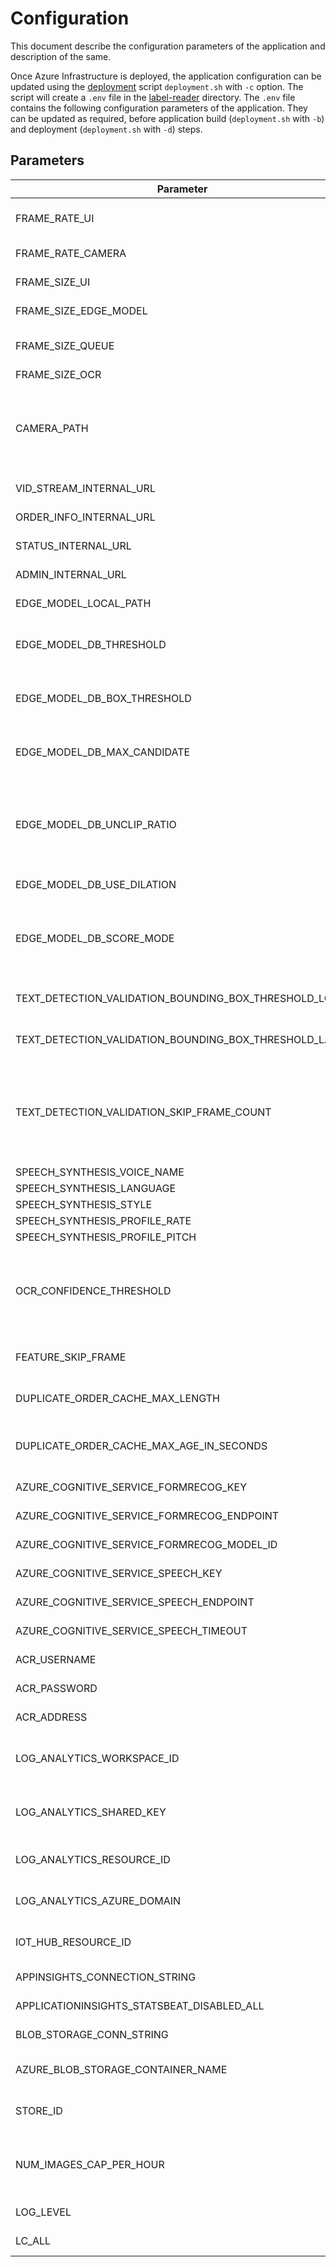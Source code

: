 # Configuration

This document describe the configuration parameters of the application and description of the same.

Once Azure Infrastructure is deployed, the application configuration can be updated using the [deployment](./deployment.md) script `deployment.sh` with `-c` option. The script will create a `.env` file in the [label-reader](../label-reader) directory. The `.env` file contains the following configuration parameters of the application. They can be updated as required, before application build (`deployment.sh` with `-b`) and deployment (`deployment.sh` with `-d`) steps.

## Parameters

| Parameter                                              | Default                                      | Description                                                                                                                                                                                                      |
| ------------------------------------------------------ | -------------------------------------------- | ---------------------------------------------------------------------------------------------------------------------------------------------------------------------------------------------------------------- |
| FRAME_RATE_UI                                          | "15"                                         | frames per second to be emitted into UI for live video stream                                                                                                                                                    |
| FRAME_RATE_CAMERA                                      | "40"                                         | frame per second to be read from camera                                                                                                                                                                          |
| FRAME_SIZE_UI                                          | "(640,480)"                                  | frame size to be send into UI for live video stream                                                                                                                                                              |
| FRAME_SIZE_EDGE_MODEL                                  | "(960,960)"                                  | frame size for edge model inference                                                                                                                                                                              |
| FRAME_SIZE_QUEUE                                       | "(640,480)"                                  | frame size used for transmitting frames inside internal processes                                                                                                                                                |
| FRAME_SIZE_OCR                                         | "(640,480)"                                  | frame size to be send for OCR                                                                                                                                                                                    |
| CAMERA_PATH                                            | '/app/local_data/order_label_test_video.mp4' | default value contains a video file containing test data to experience the application functionality, **the value cane be updated with 'rtsp://localhost:8554/stream' to integrate a live camera**               |
| VID_STREAM_INTERNAL_URL                                | "ws://localhost:7001/ws/vid_stream_internal" | web app API for transmitting video stream                                                                                                                                                                        |
| ORDER_INFO_INTERNAL_URL                                | "ws://localhost:7001/ws/order_info_internal" | web app API for transmitting order information                                                                                                                                                                   |
| STATUS_INTERNAL_URL                                    | "ws://localhost:7001/ws/status_internal"     | web app API for transmitting status                                                                                                                                                                              |
| ADMIN_INTERNAL_URL                                     | "ws://localhost:7001/ws/admin_internal"      | web app API for handling admin requests (start/stop)                                                                                                                                                             |
| EDGE_MODEL_LOCAL_PATH                                  | "/app/local_data/en_PP_OCRv3_det_infer.onnx" | edge model ONNX file path inside docker container                                                                                                                                                                |
| EDGE_MODEL_DB_THRESHOLD                                | 0.3                                          | threshold for performing segmentation (to differentiate between text and background), do not recommend to change                                                                                                 |
| EDGE_MODEL_DB_BOX_THRESHOLD                            | 0.5                                          | threshold for polygons that considered as a valid bounding box, higher means more strict criteria of being considered                                                                                            |
| EDGE_MODEL_DB_MAX_CANDIDATE                            | 1000                                         | maximum candidate contours to consider, a higher value results in longer iteration time, do not recommend to increase                                                                                            |
| EDGE_MODEL_DB_UNCLIP_RATIO                             | 2                                            | defines the distance to be considered as two separate [polygons](https://github.com/fonttools/pyclipper) (bounding box), a larger value means bounding boxes that have a larger distance are considered separate |
| EDGE_MODEL_DB_USE_DILATION                             | 0                                            | whether to apply dilation, [reference](https://docs.opencv.org/3.4/db/df6/tutorial_erosion_dilatation.html)                                                                                                      |
| EDGE_MODEL_DB_SCORE_MODE                               | "fast"                                       | score mode of computing polygon score for a text area (polygon/bounding box) "fast" uses bounding box mean, and "slow" uses polygon mean, do not recommend to change                                             |
| TEXT_DETECTION_VALIDATION_BOUNDING_BOX_THRESHOLD_LOW   | 3                                            | number of text bounding boxes to consider presence of a order label                                                                                                                                              |
| TEXT_DETECTION_VALIDATION_BOUNDING_BOX_THRESHOLD_LABEL | 7                                            | number of text bounding boxes to consider presence of a valid order label, that will be send                                                                                                                     |
| TEXT_DETECTION_VALIDATION_SKIP_FRAME_COUNT             | 1                                            | number of frames to be skipped after detecting a valid order label (helps to reduce errors with hand movement while placing the order in front of camera, however adds additional latency of 0.3 sec per count)  |
| SPEECH_SYNTHESIS_VOICE_NAME                            | "en-US-SaraNeural"                           | voice profile name                                                                                                                                                                                               |
| SPEECH_SYNTHESIS_LANGUAGE                              | "en-US"                                      | text language                                                                                                                                                                                                    |
| SPEECH_SYNTHESIS_STYLE                                 | "cheerful"                                   | speaking style                                                                                                                                                                                                   |
| SPEECH_SYNTHESIS_PROFILE_RATE                          | "10%"                                        | speaking speed                                                                                                                                                                                                   |
| SPEECH_SYNTHESIS_PROFILE_PITCH                         | "-5%"                                        | voice pitch                                                                                                                                                                                                      |
| OCR_CONFIDENCE_THRESHOLD                               | "0.5"                                        | The OCR confidence threshold o value, if any extracted text OCR confidence value is beyond the threshold, the order label will me marked as error and will not get voiced out                                    |
| FEATURE_SKIP_FRAME                                     | 1                                            | enable (1) or disable (0) skipping initial frames after detecting a valid order label                                                                                                                            |
| DUPLICATE_ORDER_CACHE_MAX_LENGTH                       | 1000                                         | maximum items to be kept in in-memory cache for duplicate order detection                                                                                                                                        |
| DUPLICATE_ORDER_CACHE_MAX_AGE_IN_SECONDS               | 60                                           | duration in second till an order number will be marked as duplicate and will not get voiced out                                                                                                                  |
| AZURE_COGNITIVE_SERVICE_FORMRECOG_KEY                  | _will be filed by deployment script_         | Azure Cognitive Services key for form recognizer                                                                                                                                                                 |
| AZURE_COGNITIVE_SERVICE_FORMRECOG_ENDPOINT             | _will be filed by deployment script_         | Azure Cognitive Services endpoint for form recognizer                                                                                                                                                            |
| AZURE_COGNITIVE_SERVICE_FORMRECOG_MODEL_ID             | _will be filed by deployment script_         | Azure Form Recognizer custom model id                                                                                                                                                                            |
| AZURE_COGNITIVE_SERVICE_SPEECH_KEY                     | _will be filed by deployment script>_        | Azure Cognitive Services key for speech                                                                                                                                                                          |
| AZURE_COGNITIVE_SERVICE_SPEECH_ENDPOINT                | _will be filed by deployment script_         | Azure Cognitive Services endpoint for speech                                                                                                                                                                     |
| AZURE_COGNITIVE_SERVICE_SPEECH_TIMEOUT                 | "6.05"                                       | Timeout in second for Azure TTS API Call                                                                                                                                                                         |
| ACR_USERNAME                                           | _will be filed by deployment script_         | Azure container registry admin user name                                                                                                                                                                         |
| ACR_PASSWORD                                           | _will be filed by deployment script_         | Azure container registry admin password                                                                                                                                                                          |
| ACR_ADDRESS                                            | _will be filed by deployment script_         | Azure container registry login server                                                                                                                                                                            |
| LOG_ANALYTICS_WORKSPACE_ID                             | _will be filed by deployment script_         | Azure Log Analytics workspace id for azureiotedge-metrics-collector                                                                                                                                              |
| LOG_ANALYTICS_SHARED_KEY                               | _will be filed by deployment script_         | Azure Log Analytics workspace key for azureiotedge-metrics-collector                                                                                                                                             |
| LOG_ANALYTICS_RESOURCE_ID                              | _will be filed by deployment script_         | Azure Log Analytics resource id for azureiotedge-metrics-collector                                                                                                                                               |
| LOG_ANALYTICS_AZURE_DOMAIN                             | "azure.com"                                  | Azure Log domain id for azureiotedge-metrics-collector                                                                                                                                                           |
| IOT_HUB_RESOURCE_ID                                    | _will be filed by deployment script_         | Azure IoT Hub resource id for azureiotedge-metrics-collector                                                                                                                                                     |
| APPINSIGHTS_CONNECTION_STRING                          | _will be filed by deployment script_         | Azure Application Insights Connection string                                                                                                                                                                     |
| APPLICATIONINSIGHTS_STATSBEAT_DISABLED_ALL             | "True"                                       | Disabled Azure Application Insights start collection                                                                                                                                                             |
| BLOB_STORAGE_CONN_STRING                               | _will be filed by deployment script_         | Azure Blob Storage Connection string                                                                                                                                                                             |
| AZURE_BLOB_STORAGE_CONTAINER_NAME                      | "ocrcupimages"                               | Azure Blob Storage container name for uploading failed images                                                                                                                                                    |
| STORE_ID                                               | _will be filed by deployment script_         | store unique id, that can be used later to fetch logs/metrics/failures atc.                                                                                                                                      |
| NUM_IMAGES_CAP_PER_HOUR                                | "10"                                         | number of ocr failures frames (identified by system) that will be uploaded to Azure Blob Storage per hour for further analysis                                                                                   |
| LOG_LEVEL                                              | "INFO"                                       | Set the log level to "DEBUG", "CRITICAL", "ERROR", "WARN"                                                                                                                                                        |
| LC_ALL                                                 | "en_US.UTF-8"                                | Language settings for displaying Chinese characters                                                                                                                                                              |
